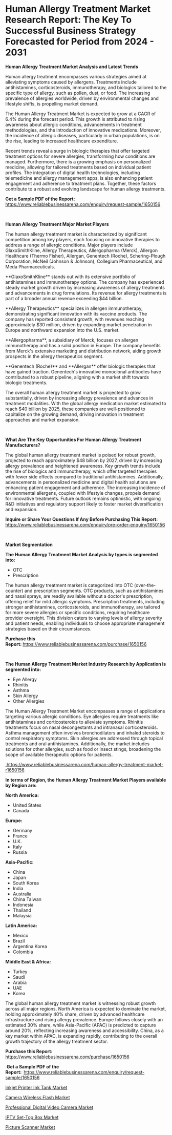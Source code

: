 <p><h1>Human Allergy Treatment Market Research Report: The Key To Successful Business Strategy Forecasted for Period from 2024 - 2031</h1></p><p><strong>Human Allergy Treatment Market Analysis and Latest Trends</strong></p>
<p><p>Human allergy treatment encompasses various strategies aimed at alleviating symptoms caused by allergens. Treatments include antihistamines, corticosteroids, immunotherapy, and biologics tailored to the specific type of allergy, such as pollen, dust, or food. The increasing prevalence of allergies worldwide, driven by environmental changes and lifestyle shifts, is propelling market demand.</p><p>The Human Allergy Treatment Market is expected to grow at a CAGR of 6.4% during the forecast period. This growth is attributed to rising awareness about allergic conditions, advancements in treatment methodologies, and the introduction of innovative medications. Moreover, the incidence of allergic diseases, particularly in urban populations, is on the rise, leading to increased healthcare expenditure. </p><p>Recent trends reveal a surge in biologic therapies that offer targeted treatment options for severe allergies, transforming how conditions are managed. Furthermore, there is a growing emphasis on personalized medicine, allowing for tailored treatments based on individual patient profiles. The integration of digital health technologies, including telemedicine and allergy management apps, is also enhancing patient engagement and adherence to treatment plans. Together, these factors contribute to a robust and evolving landscape for human allergy treatments.</p></p>
<p><strong>Get a Sample PDF of the Report:&nbsp;</strong> <a href="https://www.reliablebusinessarena.com/enquiry/request-sample/1650156?utm_campaign=1871&utm_medium=2&utm_source=Github&utm_content=ia&utm_term=27122024&utm_id=human-allergy-treatment">https://www.reliablebusinessarena.com/enquiry/request-sample/1650156</a></p>
<p>&nbsp;</p>
<p><strong>Human Allergy Treatment Major Market Players</strong></p>
<p><p>The human allergy treatment market is characterized by significant competition among key players, each focusing on innovative therapies to address a range of allergic conditions. Major players include GlaxoSmithKline, Allergy Therapeutics, Allergopharma (Merck), Allergon Healthcare (Thermo Fisher), Allergan, Genentech (Roche), Schering-Plough Corporation, McNeil (Johnson & Johnson), Collegium Pharmaceutical, and Meda Pharmaceuticals.</p><p>**GlaxoSmithKline** stands out with its extensive portfolio of antihistamines and immunotherapy options. The company has experienced steady market growth driven by increasing awareness of allergy treatments and advancements in drug formulations. Its revenue for allergy treatments is part of a broader annual revenue exceeding $44 billion.</p><p>**Allergy Therapeutics** specializes in allergen immunotherapy, demonstrating significant innovation with its vaccine products. The company has reported consistent growth, with revenues reaching approximately $30 million, driven by expanding market penetration in Europe and northward expansion into the U.S. market.</p><p>**Allergopharma**, a subsidiary of Merck, focuses on allergen immunotherapy and has a solid position in Europe. The company benefits from Merck's extensive marketing and distribution network, aiding growth prospects in the allergy therapeutics segment.</p><p>**Genentech (Roche)** and **Allergan** offer biologic therapies that have gained traction. Genentech's innovative monoclonal antibodies have contributed to a robust pipeline, aligning with a market shift towards biologic treatments.</p><p>The overall human allergy treatment market is projected to grow substantially, driven by increasing allergy prevalence and advances in treatment modalities. With the global allergy medication market estimated to reach $40 billion by 2025, these companies are well-positioned to capitalize on the growing demand, driving innovation in treatment approaches and market expansion.</p></p>
<p>&nbsp;</p>
<p><strong>What Are The Key Opportunities For Human Allergy Treatment Manufacturers?</strong></p>
<p><p>The global human allergy treatment market is poised for robust growth, projected to reach approximately $48 billion by 2027, driven by increasing allergy prevalence and heightened awareness. Key growth trends include the rise of biologics and immunotherapy, which offer targeted therapies with fewer side effects compared to traditional antihistamines. Additionally, advancements in personalized medicine and digital health solutions are enhancing patient engagement and adherence. The increasing incidence of environmental allergens, coupled with lifestyle changes, propels demand for innovative treatments. Future outlook remains optimistic, with ongoing R&D initiatives and regulatory support likely to foster market diversification and expansion.</p></p>
<p><strong>Inquire or Share Your Questions If Any Before Purchasing This Report:</strong> <a href="https://www.reliablebusinessarena.com/enquiry/pre-order-enquiry/1650156?utm_campaign=1871&utm_medium=2&utm_source=Github&utm_content=ia&utm_term=27122024&utm_id=human-allergy-treatment">https://www.reliablebusinessarena.com/enquiry/pre-order-enquiry/1650156</a></p>
<p>&nbsp;</p>
<p><strong>Market Segmentation</strong></p>
<p><strong>The Human Allergy Treatment Market Analysis by types is segmented into:</strong></p>
<p><ul><li>OTC</li><li>Prescription</li></ul></p>
<p><p>The human allergy treatment market is categorized into OTC (over-the-counter) and prescription segments. OTC products, such as antihistamines and nasal sprays, are readily available without a doctor's prescription, offering relief for mild allergic symptoms. Prescription treatments, including stronger antihistamines, corticosteroids, and immunotherapy, are tailored for more severe allergies or specific conditions, requiring healthcare provider oversight. This division caters to varying levels of allergy severity and patient needs, enabling individuals to choose appropriate management strategies based on their circumstances.</p></p>
<p><strong>Purchase this Report:&nbsp;</strong><a href="https://www.reliablebusinessarena.com/purchase/1650156?utm_campaign=1871&utm_medium=2&utm_source=Github&utm_content=ia&utm_term=27122024&utm_id=human-allergy-treatment">https://www.reliablebusinessarena.com/purchase/1650156</a></p>
<p>&nbsp;</p>
<p><strong>The Human Allergy Treatment Market Industry Research by Application is segmented into:</strong></p>
<p><ul><li>Eye Allergy</li><li>Rhinitis</li><li>Asthma</li><li>Skin Allergy</li><li>Other Allergies</li></ul></p>
<p><p>The Human Allergy Treatment Market encompasses a range of applications targeting various allergic conditions. Eye allergies require treatments like antihistamines and corticosteroids to alleviate symptoms. Rhinitis treatments focus on nasal decongestants and intranasal corticosteroids. Asthma management often involves bronchodilators and inhaled steroids to control respiratory symptoms. Skin allergies are addressed through topical treatments and oral antihistamines. Additionally, the market includes solutions for other allergies, such as food or insect stings, broadening the scope of available therapeutic options for patients.</p></p>
<p><a href="https://www.reliablebusinessarena.com/human-allergy-treatment-market-r1650156?utm_campaign=1871&utm_medium=2&utm_source=Github&utm_content=ia&utm_term=27122024&utm_id=human-allergy-treatment">&nbsp;https://www.reliablebusinessarena.com/human-allergy-treatment-market-r1650156</a></p>
<p><strong>In terms of Region, the Human Allergy Treatment Market Players available by Region are:</strong></p>
<p>
    <p> <strong> North America: </strong>
        <ul>
            <li>United States</li>
            <li>Canada</li>
        </ul>
        </p> 
    <p> <strong> Europe: </strong>
        <ul>
            <li>Germany</li>
            <li>France</li>
            <li>U.K.</li>
            <li>Italy</li>
            <li>Russia</li>
        </ul>
        </p> 
    <p> <strong> Asia-Pacific: </strong>
        <ul>
            <li>China</li>
            <li>Japan</li>
            <li>South Korea</li>
            <li>India</li>
            <li>Australia</li>
            <li>China Taiwan</li>
            <li>Indonesia</li>
            <li>Thailand</li>
            <li>Malaysia</li>
        </ul>
        </p> 
    <p> <strong> Latin America: </strong>
        <ul>
            <li>Mexico</li>
            <li>Brazil</li>
            <li>Argentina Korea</li>
            <li>Colombia</li>
        </ul>
        </p> 
    <p> <strong> Middle East & Africa: </strong>
        <ul>
            <li>Turkey</li>
            <li>Saudi</li>
            <li>Arabia</li>
            <li>UAE</li>
            <li>Korea</li>
        </ul>
    </p>
    </p>
<p><p>The global human allergy treatment market is witnessing robust growth across all major regions. North America is expected to dominate the market, holding approximately 40% share, driven by advanced healthcare infrastructure and rising allergy prevalence. Europe follows closely with an estimated 30% share, while Asia-Pacific (APAC) is predicted to capture around 20%, reflecting increasing awareness and accessibility. China, as a key market within APAC, is expanding rapidly, contributing to the overall growth trajectory of the allergy treatment sector.</p></p>
<p><strong>Purchase this Report: </strong><a href="https://www.reliablebusinessarena.com/purchase/1650156?utm_campaign=1871&utm_medium=2&utm_source=Github&utm_content=ia&utm_term=27122024&utm_id=human-allergy-treatment">https://www.reliablebusinessarena.com/purchase/1650156</a></p>
<p>&nbsp;<strong>Get a Sample PDF of the Report:&nbsp;&nbsp;</strong><a href="https://www.reliablebusinessarena.com/enquiry/request-sample/1650156?utm_campaign=1871&utm_medium=2&utm_source=Github&utm_content=ia&utm_term=27122024&utm_id=human-allergy-treatment">https://www.reliablebusinessarena.com/enquiry/request-sample/1650156</a></p>
<p><strong></strong></p>
<p><p><a href="https://www.linkedin.com/pulse/inkjet-printer-ink-tank-market-trends-prediction-ofthe-tbzve?utm_campaign=1871&utm_medium=2&utm_source=Github&utm_content=ia&utm_term=27122024&utm_id=human-allergy-treatment">Inkjet Printer Ink Tank Market</a></p><p><a href="https://www.linkedin.com/pulse/comprehensive-market-analysis-camera-wireless-flash-projected-rsxse?utm_campaign=1871&utm_medium=2&utm_source=Github&utm_content=ia&utm_term=27122024&utm_id=human-allergy-treatment">Camera Wireless Flash Market</a></p><p><a href="https://www.linkedin.com/pulse/market-insights-professional-digital-video-camera-144-cagr-bxuie?utm_campaign=1871&utm_medium=2&utm_source=Github&utm_content=ia&utm_term=27122024&utm_id=human-allergy-treatment">Professional Digital Video Camera Market</a></p><p><a href="https://github.com/marloy8/Market-Research-Report-List-6/blob/main/iptv-set-top-box-market.md?utm_campaign=1871&utm_medium=2&utm_source=Github&utm_content=ia&utm_term=27122024&utm_id=human-allergy-treatment">IPTV Set-Top Box Market</a></p><p><a href="https://www.linkedin.com/pulse/picture-scanner-market-size-industry-outlook-detailed-description-xw9we?utm_campaign=1871&utm_medium=2&utm_source=Github&utm_content=ia&utm_term=27122024&utm_id=human-allergy-treatment">Picture Scanner Market</a></p></p>